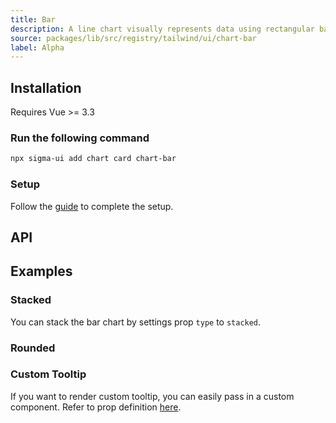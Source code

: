 ```yaml
---
title: Bar
description: A line chart visually represents data using rectangular bars of varying lengths to compare quantities across different categories or groups.
source: packages/lib/src/registry/tailwind/ui/chart-bar
label: Alpha
---
```


<ComponentPreview name="BarChart"  />

## Installation

<Callout>
  Requires Vue >= 3.3
</Callout>

<Steps>

### Run the following command

```bash
npx sigma-ui add chart card chart-bar
```

### Setup

Follow the [guide](/components/charts.html#installation) to complete the setup.

</Steps>

## API

<!-- @include: @/content/meta/BarChart.md -->

## Examples

### Stacked

You can stack the bar chart by settings prop `type` to `stacked`.

<ComponentPreview name="BarChartStacked"  />

### Rounded

<ComponentPreview name="BarChartRounded"  />

### Custom Tooltip

If you want to render custom tooltip, you can easily pass in a custom component. Refer to prop definition [here](/components/charts.html#custom-tooltip).

<ComponentPreview name="BarChartCustomTooltip"  />
